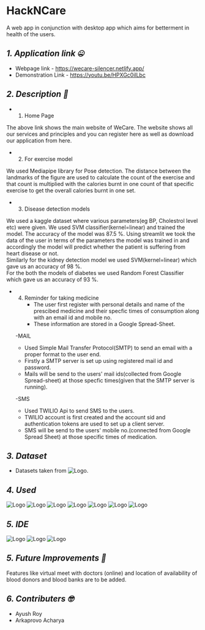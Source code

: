 # HackNCare
 A web app in conjunction with desktop app which aims for betterment in health of the users.  
## *1. Application link :zipper_mouth_face:*
- Webpage link - https://wecare-silencer.netlify.app/
- Demonstration Link - https://youtu.be/HPXGc0ilLbc
## *2. Description :thinking:*
  - 1. Home Page<br/> 
  
  The above link shows the main website of WeCare. The website shows all our services and principles and you can register here as well as download our application from here.

  - 2. For exercise model
    
We used Mediapipe library for Pose detection. The distance between the landmarks of the figure are used to calculate the count of the exercise and that count is multiplied with the calories burnt in one count of that specific exercise to get the overall calories burnt in one set.<br/>

  - 3. Disease detection models

We used a kaggle dataset where various parameters(eg BP, Cholestrol level etc) were given. We used SVM classifier(kernel=linear) and trained the model. The accuracy of the model was 87.5 %. Using streamlit we took the data of the user in terms of the parameters the model was trained in and accordingly the model will predict whether the patient is suffering from heart disease or not.<br/> 
Similarly for the kidney detection model we used SVM(kernel=linear) which gave us an accuracy of 98 %.<br/>
For the both the models of diabetes we used Random Forest Classifier which gave us an accuracy of 93 %.<br/>

  - 4. Reminder for taking medicine
       - The user first register with personal details and name of the prescibed medicine and their specfic times of consumption along with an email id and mobile no.<br/>
       - These information are stored in a Google Spread-Sheet.<br/>

    -MAIL<br/>

      - Used Simple Mail Transfer Protocol(SMTP) to send an email with a proper format to the user end.<br/>
      - Firstly a SMTP server is set up using registered mail id and password.<br/>
      - Mails will be send to the users' mail ids(collected from Google Spread-sheet) at those specfic times(given that the SMTP server is running).<br/>
     
    -SMS<br/>

      - Used TWILIO Api to send SMS to the users.<br/>
      - TWILIO account is first created and the account sid and authentication tokens are used to set up a client server.<br/>
      - SMS will be send to the users' mobile no.(connected from Google Spread Sheet) at those specific times of medication.<br/>
   

 ## *3. Dataset*
  - Datasets taken from ![Logo](https://img.shields.io/badge/Kaggle-20BEFF?style=for-the-badge&logo=Kaggle&logoColor=white).<br/>
 ## *4. Used*
 ![Logo](https://img.shields.io/badge/Python-FFD43B?style=for-the-badge&logo=python&logoColor=darkgreen)
 ![Logo](https://img.shields.io/badge/Pandas-2C2D72?style=for-the-badge&logo=pandas&logoColor=white)
 ![Logo](https://img.shields.io/badge/Numpy-777BB4?style=for-the-badge&logo=numpy&logoColor=white)
 ![Logo](https://img.shields.io/badge/json-5E5C5C?style=for-the-badge&logo=json&logoColor=white)
 ![Logo](https://img.shields.io/badge/SciPy-654FF0?style=for-the-badge&logo=SciPy&logoColor=white)
 ![Logo](https://img.shields.io/badge/OpenCV-27338e?style=for-the-badge&logo=OpenCV&logoColor=white)
 ![Logo](https://img.shields.io/badge/Streamlit-FF4B4B?style=for-the-badge&logo=Streamlit&logoColor=white)
 ## *5. IDE*
 ![Logo](https://img.shields.io/badge/Visual_Studio-5C2D91?style=for-the-badge&logo=visual%20studio&logoColor=white)
 ![Logo](https://img.shields.io/badge/Colab-F9AB00?style=for-the-badge&logo=googlecolab&color=525252)
 ![Logo](https://img.shields.io/badge/Jupyter-F37626.svg?&style=for-the-badge&logo=Jupyter&logoColor=white)
 ## *5. Future Improvements :raised_eyebrow:*
Features like virtual meet with doctors (online) and location of availability of blood donors and blood banks are to be added.<br/>
 ## *6. Contributers :nerd_face:*
  - Ayush Roy<br/>
  - Arkaprovo Acharya<br/>

